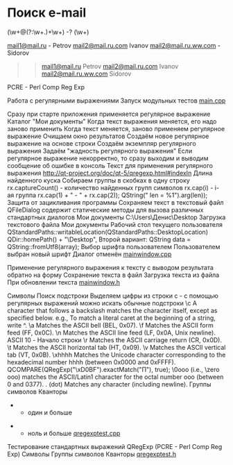 Поиск e-mail
============

(\w+@(?:\w+\.)+\w+) \-? (\w+)

mail1@mail.ru - Petrov  mail2@mail.ru.com  Ivanov
mail2@mail.ru.ww.com - Sidorov

>> mail1@mail.ru  Petrov
>> mail2@mail.ru.com  Ivanov
>> mail2@mail.ru.ww.com  Sidorov

PCRE - Perl Comp Reg Exp

Работа с регулярными выражениями
Запуск модульных тестов
[main.cpp](main.cpp)

Сразу при старте приложения применяется регулярное выражение
Каталог "Мои документы"
Когда текст выражения меняется, его надо заново применить
Когда текст меняется, заново применяем регулярное выражение
Очищаем окно результатов
Создаём новое регулярное выражение на основе строки
Создаём экземпляр регулярного выражения
Задаём "жадность регулярного выражения"
Если регулярное выражение некорректно,
то сразу выходим и выводим сообщение об ошибке в консоль
Текст для применения регулярного выражения
http://qt-project.org/doc/qt-5/qregexp.html#indexIn
Длина найденного куска
Собираем группы в скобках в одну строку
rx.captureCount() - количество найденных групп символов
rx.cap(i) - i-ая группа
rx.cap(1) + " - " + rx.cap(2));
QString("  len = %1").arg(len));
Защита от зацикливания программы
Сохраняем текст в текстовый файл
QFileDialog содержит статические методы для вызова различных стандартных диалогов
Мои документы
C:\\Users\\Денис\\Desktop
Загрузка текстового файла
Мои документы
Рабочий стол текущего пользователя
QStandardPaths::writableLocation(QStandardPaths::DesktopLocation)
QDir::homePath() + "\\Desktop",
Второй вариант: QString data = QString::fromUtf8(array);
Выбор шрифта пользователем
Пользователем выбран новый шрифт
Диалог отменён
[mainwindow.cpp](mainwindow.cpp)

Применение регулярного выражения к тексту
с выводом результата обратно на форму
Сохранение текста в файл
Загрузка текста из файла
При обновлении текста
[mainwindow.h](mainwindow.h)

Символы
Поиск подстроки
Выделяем цифры из строки
c  - с помощью регулярных выражений можно искать обычные подстроки
\c A character that follows a backslash matches the character itself, except as specified below. e.g., To match a literal caret at the beginning of a string, write \^.
\a Matches the ASCII bell (BEL, 0x07).
\f Matches the ASCII form feed (FF, 0x0C).
\n Matches the ASCII line feed (LF, 0x0A, Unix newline).
ASCII 10 - Начало строки
\r Matches the ASCII carriage return (CR, 0x0D).
\t Matches the ASCII horizontal tab (HT, 0x09).
\v Matches the ASCII vertical tab (VT, 0x0B).
\xhhhh Matches the Unicode character corresponding to the hexadecimal number hhhh (between 0x0000 and 0xFFFF).
QCOMPARE(QRegExp("\\xD0BF").exactMatch("П"), true);
\0ooo (i.e., \zero ooo)    matches the ASCII/Latin1 character for the octal number ooo (between 0 and 0377).
. (dot)    Matches any character (including newline).
Группы символов
Кванторы
+ - один и больше
* - ноль и больше
[qregexptest.cpp](qregexptest.cpp)

Тестирование стандартных выражений QRegExp (PCRE - Perl Comp Reg Exp)
Символы
Группы символов
Кванторы
[qregexptest.h](qregexptest.h)

